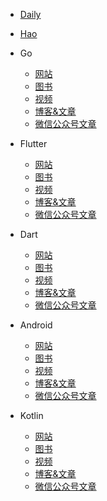 * [Daily](nav/daily.md)
* [Hao](nav/hao.md)

* Go

  * [网站](golang/sites.md)
  * [图书](golang/books.md)
  * [视频](golang/videos.md)
  * [博客&文章](golang/articles.md)
  * [微信公众号文章](golang/weixin.md)

* Flutter

  * [网站](flutter/sites.md)
  * [图书](flutter/books.md)
  * [视频](flutter/videos.md)
  * [博客&文章](flutter/articles.md)
  * [微信公众号文章](flutter/weixin.md)

* Dart

  * [网站](dartlang/sites.md)
  * [图书](dartlang/books.md)
  * [视频](dartlang/videos.md)
  * [博客&文章](dartlang/articles.md)
  * [微信公众号文章](dartlang/weixin.md)

* Android

  * [网站](android/sites.md)
  * [图书](android/books.md)
  * [视频](android/videos.md)
  * [博客&文章](android/articles.md)
  * [微信公众号文章](android/weixin.md)

* Kotlin

  * [网站](kotlin/sites.md)
  * [图书](kotlin/books.md)
  * [视频](kotlin/videos.md)
  * [博客&文章](kotlin/articles.md)
  * [微信公众号文章](kotlin/weixin.md)
